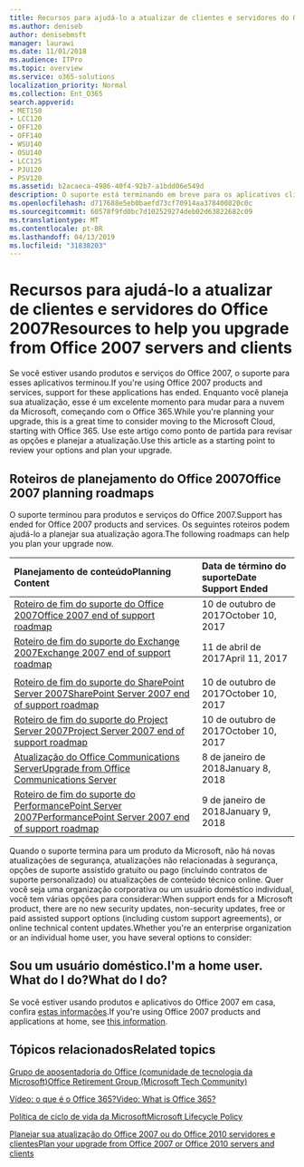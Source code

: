 ```yaml
---
title: Recursos para ajudá-lo a atualizar de clientes e servidores do Office 2007
ms.author: deniseb
author: denisebmsft
manager: laurawi
ms.date: 11/01/2018
ms.audience: ITPro
ms.topic: overview
ms.service: o365-solutions
localization_priority: Normal
ms.collection: Ent_O365
search.appverid:
- MET150
- LCC120
- OFF120
- OFF140
- WSU140
- OSU140
- LCC125
- PJU120
- PSV120
ms.assetid: b2acaeca-4986-40f4-92b7-a1bdd06e549d
description: O suporte está terminando em breve para os aplicativos cliente e servidores do Office 2007, e os acordos de suporte personalizados não estão disponíveis. Use este artigo para começar a planejar sua atualização agora.
ms.openlocfilehash: d717688e5eb0baefd73cf70914aa378400820c0c
ms.sourcegitcommit: 60578f9fd0bc7d102529274deb02d63822682c09
ms.translationtype: MT
ms.contentlocale: pt-BR
ms.lasthandoff: 04/13/2019
ms.locfileid: "31838203"
---
```

# <a name="resources-to-help-you-upgrade-from-office-2007-servers-and-clients"></a><span data-ttu-id="baa99-104">Recursos para ajudá-lo a atualizar de clientes e servidores do Office 2007</span><span class="sxs-lookup"><span data-stu-id="baa99-104">Resources to help you upgrade from Office 2007 servers and clients</span></span>

<span data-ttu-id="baa99-105">Se você estiver usando produtos e serviços do Office 2007, o suporte para esses aplicativos terminou.</span><span class="sxs-lookup"><span data-stu-id="baa99-105">If you're using Office 2007 products and services, support for these applications has ended.</span></span> <span data-ttu-id="baa99-106">Enquanto você planeja sua atualização, esse é um excelente momento para mudar para a nuvem da Microsoft, começando com o Office 365.</span><span class="sxs-lookup"><span data-stu-id="baa99-106">While you're planning your upgrade, this is a great time to consider moving to the Microsoft Cloud, starting with Office 365.</span></span> <span data-ttu-id="baa99-107">Use este artigo como ponto de partida para revisar as opções e planejar a atualização.</span><span class="sxs-lookup"><span data-stu-id="baa99-107">Use this article as a starting point to review your options and plan your upgrade.</span></span>
      
## <a name="office-2007-planning-roadmaps"></a><span data-ttu-id="baa99-108">Roteiros de planejamento do Office 2007</span><span class="sxs-lookup"><span data-stu-id="baa99-108">Office 2007 planning roadmaps</span></span>
  
<span data-ttu-id="baa99-109">O suporte terminou para produtos e serviços do Office 2007.</span><span class="sxs-lookup"><span data-stu-id="baa99-109">Support has ended for Office 2007 products and services.</span></span> <span data-ttu-id="baa99-110">Os seguintes roteiros podem ajudá-lo a planejar sua atualização agora.</span><span class="sxs-lookup"><span data-stu-id="baa99-110">The following roadmaps can help you plan your upgrade now.</span></span>

|<span data-ttu-id="baa99-111">**Planejamento de conteúdo**</span><span class="sxs-lookup"><span data-stu-id="baa99-111">**Planning Content**</span></span>|<span data-ttu-id="baa99-112">**Data de término do suporte**</span><span class="sxs-lookup"><span data-stu-id="baa99-112">**Date Support Ended**</span></span>|
|:-----|:-----|
|[<span data-ttu-id="baa99-113">Roteiro de fim do suporte do Office 2007</span><span class="sxs-lookup"><span data-stu-id="baa99-113">Office 2007 end of support roadmap</span></span>](https://docs.microsoft.com/DeployOffice/office-2007-end-support-roadmap) <br/> |<span data-ttu-id="baa99-114">10 de outubro de 2017</span><span class="sxs-lookup"><span data-stu-id="baa99-114">October 10, 2017</span></span>  <br/> |
|[<span data-ttu-id="baa99-115">Roteiro de fim do suporte do Exchange 2007</span><span class="sxs-lookup"><span data-stu-id="baa99-115">Exchange 2007 end of support roadmap</span></span>](exchange-2007-end-of-support.md) <br/> |<span data-ttu-id="baa99-116">11 de abril de 2017</span><span class="sxs-lookup"><span data-stu-id="baa99-116">April 11, 2017</span></span>  <br/> |
|<span data-ttu-id="baa99-117">
  [Roteiro de fim do suporte do SharePoint Server 2007](sharepoint-2007-end-of-support.md)</span><span class="sxs-lookup"><span data-stu-id="baa99-117">[SharePoint Server 2007 end of support roadmap](sharepoint-2007-end-of-support.md)</span></span> <br/> |<span data-ttu-id="baa99-118">10 de outubro de 2017</span><span class="sxs-lookup"><span data-stu-id="baa99-118">October 10, 2017</span></span>  <br/> |
|[<span data-ttu-id="baa99-119">Roteiro de fim do suporte do Project Server 2007</span><span class="sxs-lookup"><span data-stu-id="baa99-119">Project Server 2007 end of support roadmap</span></span>](project-server-2007-end-of-support.md) <br/> |<span data-ttu-id="baa99-120">10 de outubro de 2017</span><span class="sxs-lookup"><span data-stu-id="baa99-120">October 10, 2017</span></span>  <br/> |
|[<span data-ttu-id="baa99-121">Atualização do Office Communications Server</span><span class="sxs-lookup"><span data-stu-id="baa99-121">Upgrade from Office Communications Server</span></span>](https://docs.microsoft.com/SkypeForBusiness/plan-your-deployment/upgrade) <br/> |<span data-ttu-id="baa99-122">8 de janeiro de 2018</span><span class="sxs-lookup"><span data-stu-id="baa99-122">January 8, 2018</span></span>  <br/> |
|[<span data-ttu-id="baa99-123">Roteiro de fim do suporte do PerformancePoint Server 2007</span><span class="sxs-lookup"><span data-stu-id="baa99-123">PerformancePoint Server 2007 end of support roadmap</span></span>](pps-2007-end-of-support.md) <br/> |<span data-ttu-id="baa99-124">9 de janeiro de 2018</span><span class="sxs-lookup"><span data-stu-id="baa99-124">January 9, 2018</span></span>  <br/> |
   
<span data-ttu-id="baa99-125">Quando o suporte termina para um produto da Microsoft, não há novas atualizações de segurança, atualizações não relacionadas à segurança, opções de suporte assistido gratuito ou pago (incluindo contratos de suporte personalizado) ou atualizações de conteúdo técnico online. Quer você seja uma organização corporativa ou um usuário doméstico individual, você tem várias opções para considerar:</span><span class="sxs-lookup"><span data-stu-id="baa99-125">When support ends for a Microsoft product, there are no new security updates, non-security updates, free or paid assisted support options (including custom support agreements), or online technical content updates.Whether you're an enterprise organization or an individual home user, you have several options to consider:</span></span>

## <a name="im-a-home-user-what-do-i-do"></a><span data-ttu-id="baa99-126">Sou um usuário doméstico.</span><span class="sxs-lookup"><span data-stu-id="baa99-126">I'm a home user.</span></span> <span data-ttu-id="baa99-127">What do I do?</span><span class="sxs-lookup"><span data-stu-id="baa99-127">What do I do?</span></span>

<span data-ttu-id="baa99-128">Se você estiver usando produtos e aplicativos do Office 2007 em casa, confira [estas informações](plan-upgrade-previous-versions-office.md#im-a-home-user-what-do-i-do).</span><span class="sxs-lookup"><span data-stu-id="baa99-128">If you're using Office 2007 products and applications at home, see [this information](plan-upgrade-previous-versions-office.md#im-a-home-user-what-do-i-do).</span></span>
     
## <a name="related-topics"></a><span data-ttu-id="baa99-129">Tópicos relacionados</span><span class="sxs-lookup"><span data-stu-id="baa99-129">Related topics</span></span>

[<span data-ttu-id="baa99-130">Grupo de aposentadoria do Office (comunidade de tecnologia da Microsoft)</span><span class="sxs-lookup"><span data-stu-id="baa99-130">Office Retirement Group (Microsoft Tech Community)</span></span>](https://go.microsoft.com/fwlink/?linkid=842065)
  
[<span data-ttu-id="baa99-131">Vídeo: o que é o Office 365?</span><span class="sxs-lookup"><span data-stu-id="baa99-131">Video: What is Office 365?</span></span>](https://support.office.com/article/847caf12-2589-452c-8aca-1c009797678b.aspx)
  
[<span data-ttu-id="baa99-132">Política de ciclo de vida da Microsoft</span><span class="sxs-lookup"><span data-stu-id="baa99-132">Microsoft Lifecycle Policy</span></span>](https://go.microsoft.com/fwlink/?linkid=865200)

[<span data-ttu-id="baa99-133">Planejar sua atualização do Office 2007 ou do Office 2010 servidores e clientes</span><span class="sxs-lookup"><span data-stu-id="baa99-133">Plan your upgrade from Office 2007 or Office 2010 servers and clients</span></span>](plan-upgrade-previous-versions-office.md)
  


